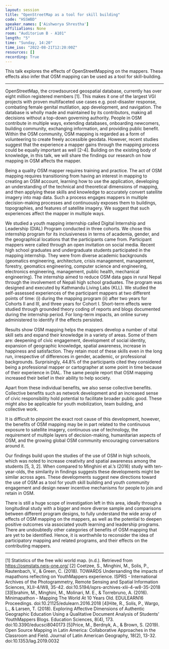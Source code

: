 ```yaml
---
layout: session
title: "OpenStreetMap as a tool for skill building"
code: "HSSWBD"
speaker_names: ['Aishworya Shrestha']
affiliations: None
room: "Auditorium B - A101"
length: "5"
time: "Sunday, 14:20"
time_iso: "2022-08-21T12:20:00Z"
resources: []
recording: True
---
```


This talk explores the effects of OpenStreetMapping on the mappers. These effects also infer that OSM mapping can be used as a tool for skill-building.

<hr>

OpenStreetMap, the crowdsourced geospatial database, currently has over eight million registered members [1]. This makes it one of the largest VGI projects with proven multifaceted use cases e.g. post-disaster response, combating female genital mutilation, app development, and navigation. The database is wholly made and maintained by its contributors, making all decisions without a top-down governing authority.  People in OSM contribute in multiple ways, extending databases, onboarding newcomers, building community, exchanging information, and providing public benefit. Within the OSM community, OSM mapping is regarded as a form of volunteering to create freely accessible geodata. However, recent studies suggest that the experience a mapper gains through the mapping process could be equally important as well [2-4]. Building on the existing body of knowledge, in this talk, we will share the findings our research on how mapping in OSM affects the mapper. 

Being a quality OSM mapper requires training and practice. The act of OSM mapping requires transitioning from having an interest in mapping to creating an OSM account, learning how to use the application, developing an understanding of the technical and theoretical dimensions of mapping, and then applying these skills and knowledge to accurately convert satellite imagery into map data. Such a process engages mappers in multiple decision-making processes and continuously exposes them to buildings, topographies, and features of satellite imagery. We suggest that such experiences affect the mapper in multiple ways. 

We studied a youth mapping internship called Digital Internship and Leadership (DIAL) Program conducted in three cohorts. We chose this internship program for its inclusiveness in terms of academia, gender, and the geographical locations that the participants came from. Participant mappers were called through an open invitation on social media. Recent high school graduates and undergraduate students participated in the mapping internship. They were from diverse academic backgrounds (geomatics engineering, architecture, crisis management, management, forestry, geomatics engineering, computer science and engineering, electronics engineering, management, public health, mechanical engineering). The internship aimed to reduce OSM data gaps in rural Nepal through the involvement of Nepali high school graduates. The program was designed and executed by Kathmandu Living Labs (KLL). We studied the self-assessed experiences of the participant mappers at two different points of time: (i) during the mapping program (ii) after two years for Cohorts II and III, and three years for Cohort I. Short-term effects were studied through grounded theory coding of reports and blogs documented during the internship period. For long-term impacts, an online survey administered to identify if the effects persisted. 
 
Results show OSM mapping helps the mappers develop a number of vital skill sets and expand their knowledge in a variety of areas. Some of them are: deepening of civic engagement, development of social identity, expansion of geographic knowledge, spatial awareness, increase in happiness and satisfaction. They retain most of these skills even in the long run, irrespective of differences in gender, academic, or professional backgrounds. Surprisingly, 44.8% of the participants cited ‌they considered being a professional mapper or cartographer at some point in time because of their experience in DIAL. The same people report that OSM mapping increased their belief in their ability to help society.

Apart from these individual benefits, we also sense collective benefits. Collective benefits such as network development and an increased sense of civic responsibility hold potential to facilitate broader public good. These might also be applicable for youth mobilization, team building, and collective work.

It is difficult to pinpoint the exact root cause of this development, however, the benefits of OSM mapping may be in part related to the continuous exposure to satellite imagery, continuous use of technology, the requirement of multiple layers of decision-making, humanitarian aspects of OSM, and the growing global OSM community encouraging conversations around it. 

Our findings build upon the studies of the use of OSM in high schools, which was noted to increase creativity and spatial awareness among the students [5, 3, 2]. When compared to Minghini et al.’s (2016) study with ten-year-olds, the similarity in findings suggests ‌these developments might be similar across ages. These developments suggest new directions toward the use of OSM as a tool for youth skill building and youth community engagement and design newer incentive mechanisms for people to join and retain in OSM.

There is still a huge scope of investigation left in this area, ideally through a longitudinal study with a bigger and more diverse sample and comparisons between different program designs, to fully understand the wide array of effects of OSM mapping on the mappers, as well as the potential to deepen positive outcomes via associated youth learning and leadership programs. There are undoubtedly other categories of benefits of OSM mapping that are yet to be identified. Hence, it is worthwhile to reconsider the idea of participatory mapping and related programs, and their effects on the contributing mappers.

<hr>

[1] Statistics of the free wiki world map. (n.d.). Retrieved from https://osmstats.neis-one.org/
[2] Coetzee, S., Minghini, M., Solis, P., Rautenbach, V., &amp; Green, C. (2018). TOWARDS Undersanding the impacts of mapathons reflecting on YouthMappers experience. ISPRS - International Archives of the Photogrammetry, Remote Sensing and Spatial Information Sciences, XLII-4/W8, 35-42. doi:10.5194/isprs-archives-xlii-4-w8-35-2018
[3]Ebrahim, M., Minghini, M., Molinari, M. E., &amp; Torrebruno, A. (2016). Minimapathon - Mapping The World At 10 Years Old. EDULEARN16 Proceedings. doi:10.21125/edulearn.2016.2018
[4]Hite, R., Solís, P., Wargo, L., &amp; Larsen, T. (2018). Exploring Affective Dimensions of Authentic Geographic Education Using a Qualitative Document Analysis of Students’ YouthMappers Blogs. Education Sciences, 8(4), 173. doi:10.3390/educsci8040173
[5]Price, M., Berdnyk, A., &amp; Brown, S. (2019). Open Source Mapping in Latin America: Collaborative Approaches in the Classroom and Field. Journal of Latin American Geography, 18(2), 13-32. doi:10.1353/lag.2019.0032

